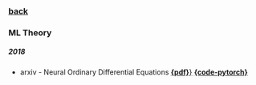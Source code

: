 ### [back](README.md)

### ML Theory
##### 2018
- arxiv - Neural Ordinary Differential Equations [**{pdf}**}](https://arxiv.org/abs/1806.07366) [**{code-pytorch}**](https://github.com/rtqichen/torchdiffeq)